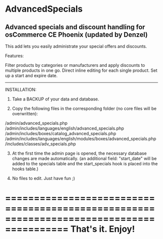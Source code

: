 # AdvancedSpecials
Advanced specials and discount handling for osCommerce CE Phoenix (updated by Denzel)
-----------------------------------------------------

This add lets you easily administrate your special offers and discounts.

Features:

Filter products by categories or manufacturers and apply discounts to multiple products in one go.
Direct inline editing for each single product.
Set up a start and expire date.

---------
INSTALLATION:

1. Take a BACKUP of your data and database.

2. Copy the following files in the corresponding folder (no core files will be overwritten):

/admin/advanced_specials.php
/admin/includes/languages/english/advanced_specials.php
/admin/includes/boxes/catalog_advanced_specials.php
/admin/includes/languages/english/modules/boxes/advanced_specials.php
/includes/classes/adv_specials.php

3. At the first time the admin page is opened, the necessary database changes are made automatically.
   (an additional field: "start_date" will be added to the specials table and the start_specials hook
   is placed into the hooks table.)   

4. No files to edit. Just have fun ;)

=========================================================================================
That's it. Enjoy!
=========================================================================================
